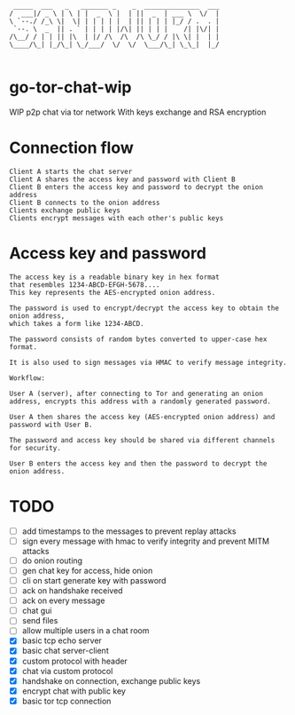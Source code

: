 ```
 _____  ___   _   _______ _    _  ______________  ___
/  ___|/ _ \ | \ | |  _  \ |  | ||  _  | ___ \  \/  |
\ `--./ /_\ \|  \| | | | | |  | || | | | |_/ / .  . |
 `--. \  _  || . ` | | | | |/\| || | | |    /| |\/| |
/\__/ / | | || |\  | |/ /\  /\  /\ \_/ / |\ \| |  | |
\____/\_| |_/\_| \_/___/  \/  \/  \___/\_| \_\_|  |_/
                                                     

```
# go-tor-chat-wip
WIP p2p chat via tor network
With keys exchange and RSA encryption

# Connection flow
```
Client A starts the chat server
Client A shares the access key and password with Client B
Client B enters the access key and password to decrypt the onion address
Client B connects to the onion address
Clients exchange public keys
Clients encrypt messages with each other's public keys
```


# Access key and password
```
The access key is a readable binary key in hex format
that resembles 1234-ABCD-EFGH-5678....
This key represents the AES-encrypted onion address.

The password is used to encrypt/decrypt the access key to obtain the onion address,
which takes a form like 1234-ABCD.

The password consists of random bytes converted to upper-case hex format.

It is also used to sign messages via HMAC to verify message integrity.

Workflow:

User A (server), after connecting to Tor and generating an onion address, encrypts this address with a randomly generated password.

User A then shares the access key (AES-encrypted onion address) and password with User B.

The password and access key should be shared via different channels for security.

User B enters the access key and then the password to decrypt the onion address.
```


# TODO
- [ ] add timestamps to the messages to prevent replay attacks
- [ ] sign every message with hmac to verify integrity and prevent MITM attacks
- [ ] do onion routing
- [ ] gen chat key for access, hide onion
- [ ] cli on start generate key with password
- [ ] ack on handshake received
- [ ] ack on every message
- [ ] chat gui
- [ ] send files
- [ ] allow multiple users in a chat room
- [x] basic tcp echo server
- [x] basic chat server-client
- [x] custom protocol with header
- [x] chat via custom protocol
- [x] handshake on connection, exchange public keys
- [x] encrypt chat with public key
- [x] basic tor tcp connection

